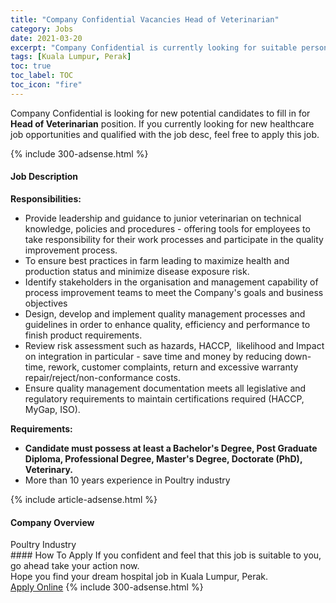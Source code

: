 ```yaml
---
title: "Company Confidential Vacancies Head of Veterinarian" 
category: Jobs 
date: 2021-03-20 
excerpt: "Company Confidential is currently looking for suitable person to fill in the Head of Veterinarian which positioned at Kuala Lumpur, Perak" 
tags: [Kuala Lumpur, Perak] 
toc: true 
toc_label: TOC 
toc_icon: "fire" 
--- 
```


<p>Company Confidential is looking for new potential candidates to fill in for <b>Head of Veterinarian</b> position. If you currently looking for new healthcare job opportunities and qualified with the job desc, feel free to apply this job.
</p>{% include 300-adsense.html %} 
<div><div><h4>Job Description</h4></div><div><div><span><div><div><div><strong>Responsibilities:</strong></div></div><ul><li>Provide leadership and guidance to junior veterinarian on technical knowledge, policies and procedures - offering tools for employees to take responsibility for their work processes and participate in the quality improvement process.</li><li>To ensure best practices in farm leading to maximize health and production status and minimize disease exposure risk.</li><li>Identify stakeholders in the organisation and management capability of process improvement teams to meet the Company's goals and business objectives</li><li>Design, develop and implement quality management processes and guidelines in order to enhance quality, efficiency and performance to finish product requirements.</li><li>Review risk assessment such as hazards, HACCP,&#160; likelihood and Impact on integration in particular - save time and money by reducing down-time, rework, customer complaints, return and excessive warranty repair/reject/non-conformance costs.</li><li>Ensure quality management documentation meets all legislative and regulatory requirements to maintain certifications required (HACCP, MyGap, ISO).</li></ul><div><strong>Requirements:</strong></div><ul><li><strong>Candidate must possess at least a Bachelor's Degree, Post Graduate Diploma, Professional Degree, Master's Degree, Doctorate (PhD), Veterinary.</strong></li><li>More than 10 years experience in Poultry industry</li></ul></div></span></div></div></div> 
{% include article-adsense.html %} 
<div><div><h4>Company Overview</h4></div><div><div><span><div><div>Poultry Industry</div></div></span></div></div></div> 
#### How To Apply 
If you confident and feel that this job is suitable to you, go ahead take your action now. <br/> 
Hope you find your dream hospital job in Kuala Lumpur, Perak. <br/> 
<a href="https://www.jobstreet.com.my/en/job/head-of-veterinarian-4496964?jobId=jobstreet-my-job-4496964" class="btn btn--warning" target="_blank" rel="nofollow noopenner">Apply Online</a> 
{% include 300-adsense.html %} 